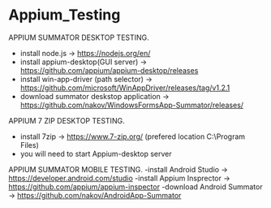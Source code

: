# Appium_Testing
APPIUM SUMMATOR DESKTOP TESTING.
- install node.js -> https://nodejs.org/en/
- install appium-desktop(GUI server) -> https://github.com/appium/appium-desktop/releases
- install win-app-driver (path selector) -> https://github.com/microsoft/WinAppDriver/releases/tag/v1.2.1
- download summator deskstop application -> https://github.com/nakov/WindowsFormsApp-Summator/releases/

APPIUM 7 ZIP DESKTOP TESTING.
- install 7zip -> https://www.7-zip.org/ (prefered location C:\Program Files)
- you will need to start Appium-desktop server

APPIUM SUMMATOR MOBILE TESTING.
-install Android Studio -> https://developer.android.com/studio
-install Appium Insprector -> https://github.com/appium/appium-inspector
-download Android Summator -> https://github.com/nakov/AndroidApp-Summator
